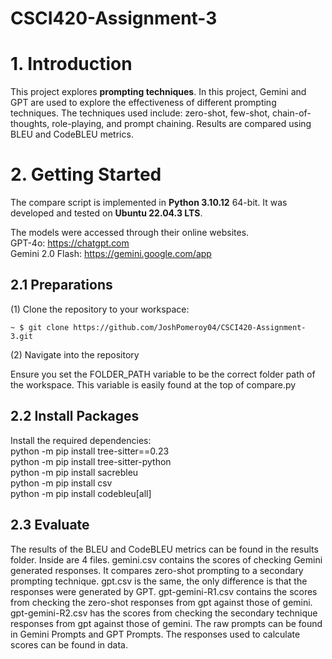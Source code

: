 # CSCI420-Assignment-3

# **1. Introduction**  
This project explores **prompting techniques**. In this project, Gemini and GPT are used to explore the effectiveness of different prompting techniques. The techniques used include: zero-shot, few-shot, chain-of-thoughts, role-playing, and prompt chaining. Results are compared using BLEU and CodeBLEU metrics.

# **2. Getting Started**  

The compare script is implemented in **Python 3.10.12** 64-bit. It was developed and tested on **Ubuntu 22.04.3 LTS**.  

The models were accessed through their online websites. \
GPT-4o: https://chatgpt.com \
Gemini 2.0 Flash: https://gemini.google.com/app

## **2.1 Preparations**  

(1) Clone the repository to your workspace:  
```shell
~ $ git clone https://github.com/JoshPomeroy04/CSCI420-Assignment-3.git
```
(2) Navigate into the repository



Ensure you set the FOLDER_PATH variable to be the correct folder path of the workspace. This variable is easily found at the top of compare.py

## **2.2 Install Packages**

Install the required dependencies: \
python -m pip install tree-sitter==0.23 \
python -m pip install tree-sitter-python \
python -m pip install sacrebleu \
python -m pip install csv \
python -m pip install codebleu[all]


## **2.3 Evaluate**

The results of the BLEU and CodeBLEU metrics can be found in the results folder. Inside are 4 files. gemini.csv contains the scores of checking Gemini generated responses. It compares zero-shot prompting to a secondary prompting technique. gpt.csv is the same, the only difference is that the responses were generated by GPT. gpt-gemini-R1.csv contains the scores from checking the zero-shot responses from gpt against those of gemini. gpt-gemini-R2.csv has the scores from checking the secondary technique responses from gpt against those of gemini. The raw prompts can be found in Gemini Prompts and GPT Prompts. The responses used to calculate scores can be found in data. 

